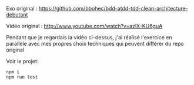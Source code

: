 Exo original : <https://github.com/bbohec/bdd-atdd-tdd-clean-architecture-debutant>

Vidéo original : <http://www.youtube.com/watch?v=azlX-KU6guA>


Pendant que je regardais la vidéo ci-dessus, j'ai réalisé l'exercice en parallèle avec mes propres choix techniques qui peuvent différer du repo original

Voir le projet:
```
npm i
npm run test
```
